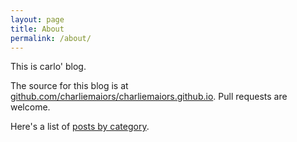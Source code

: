 ```yaml
---
layout: page
title: About
permalink: /about/
---
```


This is carlo' blog.

The source for this blog is at
[github.com/charliemaiors/charliemaiors.github.io](https://github.com/charliemaiors/charliemaiors.github.io).
Pull requests are welcome.

Here's a list of [posts by category](/categories.html).